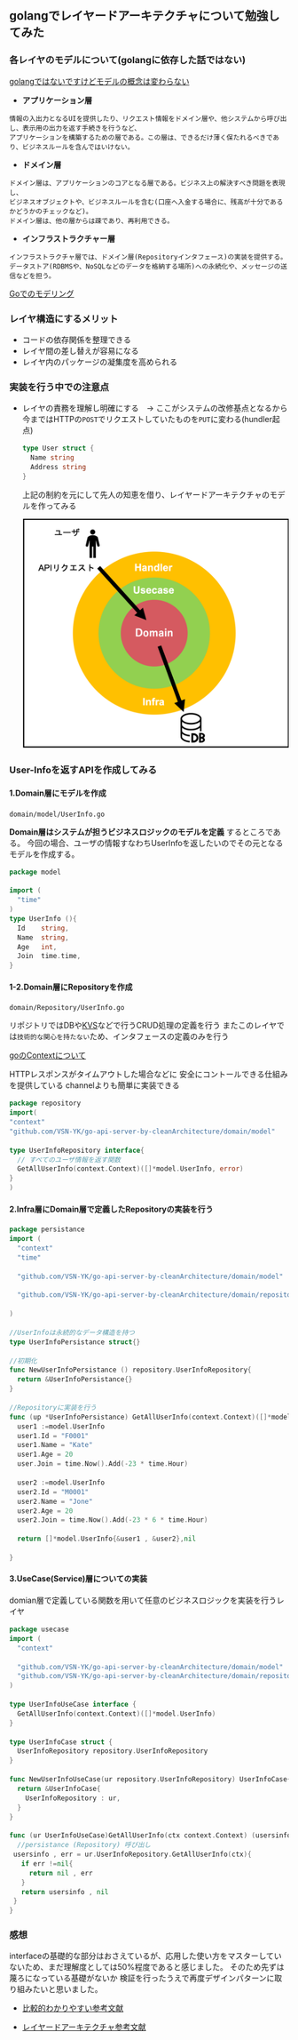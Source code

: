 ## golangでレイヤードアーキテクチャについて勉強してみた

### 各レイヤのモデルについて(golangに依存した話ではない)

[golangではないですけどモデルの概念は変わらない](https://terasolunaorg.github.io/guideline/public_review/Overview/ApplicationLayering.html#id4)

- **アプリケーション層**
```
情報の入出力となるUIを提供したり、リクエスト情報をドメイン層や、他システムから呼び出し、表示用の出力を返す手続きを行うなど、
アプリケーションを構築するための層である。この層は、できるだけ薄く保たれるべきであり、ビジネスルールを含んではいけない。
```
- **ドメイン層**
```
ドメイン層は、アプリケーションのコアとなる層である。ビジネス上の解決すべき問題を表現し、
ビジネスオブジェクトや、ビジネスルールを含む(口座へ入金する場合に、残高が十分であるかどうかのチェックなど)。
ドメイン層は、他の層からは疎であり、再利用できる。
```
- **インフラストラクチャー層**
```
インフラストラクチャ層では、ドメイン層(Repositoryインタフェース)の実装を提供する。
データストア(RDBMSや、NoSQLなどのデータを格納する場所)への永続化や、メッセージの送信などを担う。
```

[Goでのモデリング](https://www.slideshare.net/pospome/go-80591000)


### レイヤ構造にするメリット

- コードの依存関係を整理できる
- レイヤ間の差し替えが容易になる
- レイヤ内のパッケージの凝集度を高められる

### 実装を行う中での注意点
- レイヤの責務を理解し明確にする　-> ここがシステムの改修基点となるから
  今まではHTTPの`POST`でリクエストしていたものを`PUT`に変わる(hundler起点)

  ```go
  type User struct {
    Name string
    Address string
  }

  ```


  上記の制約を元にして先人の知恵を借り、レイヤードアーキテクチャのモデルを作ってみる

  ![](./img/dependency_direction2.png)

### User-Infoを返すAPIを作成してみる

#### 1.Domain層にモデルを作成   

`domain/model/UserInfo.go`

**Domain層はシステムが担うビジネスロジックのモデルを定義** するところである。
今回の場合、ユーザの情報すなわちUserInfoを返したいのでその元となるモデルを作成する。

  ```go
  package model

  import (
    "time"
  )
  type UserInfo (){
    Id    string,
    Name  string,
    Age   int,
    Join  time.time,
  }
  ```
#### 1-2.Domain層にRepositoryを作成   

  `domain/Repository/UserInfo.go`

  リポジトリではDBや[KVS](https://qiita.com/uenohara/items/23eb6ee1259f8a927445)などで行うCRUD処理の定義を行う
  またこのレイヤでは`技術的な関心を持たない`ため、インタフェースの定義のみを行う

  [goのContextについて](https://ayasuda.github.io/pages/what_is_context_at_go.html)

 HTTPレスポンスがタイムアウトした場合などに
 安全にコントールできる仕組みを提供している
 channelよりも簡単に実装できる

  ```go
  package repository
  import(
  "context"
  "github.com/VSN-YK/go-api-server-by-cleanArchitecture/domain/model"

  type UserInfoRepository interface{
    // すべてのユーザ情報を返す関数
    GetAllUserInfo(context.Context)([]*model.UserInfo, error)
  }
)
```

#### 2.Infra層にDomain層で定義したRepositoryの実装を行う

```go
package persistance
import (
  "context"
  "time"

  "github.com/VSN-YK/go-api-server-by-cleanArchitecture/domain/model"

  "github.com/VSN-YK/go-api-server-by-cleanArchitecture/domain/repository"

)

//UserInfoは永続的なデータ構造を持つ
type UserInfoPersistance struct{}

//初期化
func NewUserInfoPersistance () repository.UserInfoRepository{
  return &UserInfoPersistance{}
}

//Repositoryに実装を行う
func (up *UserInfoPersistance) GetAllUserInfo(context.Context)([]*model.UserInfo , error){
  user1 :=model.UserInfo
  user1.Id = "F0001"
  user1.Name = "Kate"
  user1.Age = 20
  user.Join = time.Now().Add(-23 * time.Hour)

  user2 :=model.UserInfo
  user2.Id = "M0001"
  user2.Name = "Jone"
  user2.Age = 20
  user2.Join = time.Now().Add(-23 * 6 * time.Hour)

  return []*model.UserInfo{&user1 , &user2},nil

}
```
#### 3.UseCase(Service)層についての実装

domian層で定義している関数を用いて任意のビジネスロジックを実装を行うレイヤ

```go
package usecase
import (
  "context"

  "github.com/VSN-YK/go-api-server-by-cleanArchitecture/domain/model"
  "github.com/VSN-YK/go-api-server-by-cleanArchitecture/domain/repository"
)

type UserInfoUseCase interface {
  GetAllUserInfo(context.Context)([]*model.UserInfo)
}

type UserInfoCase struct {
  UserInfoRepository repository.UserInfoRepository
}

func NewUserInfoUseCase(ur repository.UserInfoRepository) UserInfoCase{
  return &UserInfoCase{
    UserInfoRepository : ur,
  }
}

func (ur UserInfoUseCase)GetAllUserInfo(ctx context.Context) (usersinfo []*model.UserInfo ,error ){
  //persistance (Repository) 呼び出し
 usersinfo , err = ur.UserInfoRepository.GetAllUserInfo(ctx){
   if err !=nil{
     return nil , err
   }
   return usersinfo , nil
 }
}
```

### 感想

interfaceの基礎的な部分はおさえているが、応用した使い方をマスターしていないため、まだ理解度としては50%程度であると感じました。
そのため先ずは蔑ろになっている基礎がないか
検証を行ったうえで再度デザインパターンに取り組みたいと思いました。

- [比較的わかりやすい参考文献](https://qiita.com/tono-maron/items/345c433b86f74d314c8d)

- [レイヤードアーキテクチャ参考文献](https://yyh-gl.github.io/tech-blog/blog/go_web_api/)
